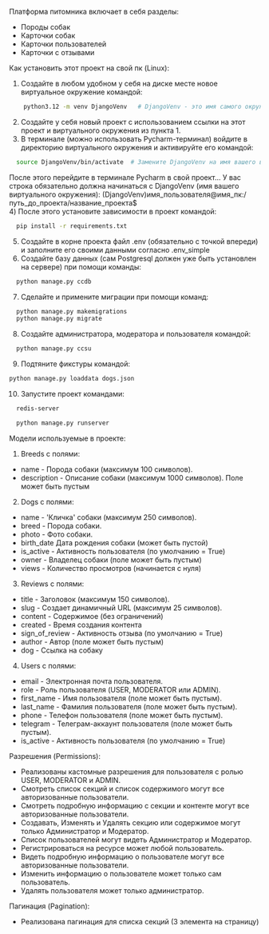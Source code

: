 Платформа питомника включает в себя разделы:
- Породы собак
- Карточки собак
- Карточки пользователей
- Карточки с отзывами

Как установить этот проект на свой пк (Linux):

1) Создайте в любом удобном у себя на диске месте новое виртуальное окружение командой:
```bash
    python3.12 -m venv DjangoVenv   # DjangoVenv - это имя самого окружения и оно может быть любым.
```
2) Создайте у себя новый проект с использованием ссылки на этот проект и виртуального окружения из пункта 1.
3) В терминале (можно использовать Pycharm-терминал) войдите в директорию виртуального окружения 
   и активируйте его командой:
```bash
  source DjangoVenv/bin/activate  # Замените DjangoVenv на имя вашего виртуального окружения
```
   После этого перейдите в терминале Pycharm в свой проект... 
   У вас строка обязательно должна начинаться с DjangoVenv (имя вашего виртуального окружения):
   (DjangoVenv)имя_пользователя@имя_пк:/путь_до_проекта/название_проекта$   
4) После этого установите зависимости в проект командой:
```bash
  pip install -r requirements.txt 
```
5) Создайте в корне проекта файл .env (обязательно с точкой впереди) 
   и заполните его своими данными согласно .env_simple
6) Создайте базу данных (сам Postgresql должен уже быть установлен на сервере) при помощи команды:
```bash
  python manage.py ccdb
```
7) Сделайте и примените миграции при помощи команд:
```bash
  python manage.py makemigrations
  python manage.py migrate
```
8) Создайте администратора, модератора и пользователя командой:
```bash
  python manage.py ccsu
```
9) Подтяните фикстуры командой:
```bash
python manage.py loaddata dogs.json
```
10) Запустите проект командами:
```bash
  redis-server
```
```bash
  python manage.py runserver
```

Модели используемые в проекте:

1) Breeds с полями:
- name - Порода собаки (максимум 100 символов).
- description - Описание собаки (максимум 1000 символов). Поле может быть пустым

2) Dogs с полями:
- name - 'Кличка' собаки (максимум 250 символов).
- breed - Порода собаки.
- photo - Фото собаки.
- birth_date Дата рождения собаки (может быть пустой)
- is_active - Активность пользователя (по умолчанию = True)
- owner - Владелец собаки (поле может быть пустым)
- views - Количество просмотров (начинается с нуля)

3) Reviews с полями:
- title - Заголовок (максимум 150 символов).
- slug - Создает динамичный URL (максимум 25 символов).
- content - Содержимое (без ограничений)
- created - Время создания контента
- sign_of_review - Активность отзыва (по умолчанию = True)
- author - Автор (поле может быть пустым)
- dog - Ссылка на собаку

4) Users с полями:
- email - Электронная почта пользователя.
- role - Роль пользователя (USER, MODERATOR или ADMIN).
- first_name - Имя пользователя (поле может быть пустым).
- last_name - Фамилия пользователя (поле может быть пустым).
- phone - Телефон пользователя (поле может быть пустым).
- telegram - Телеграм-аккаунт пользователя (поле может быть пустым).
- is_active - Активность пользователя (по умолчанию = True)

Разрешения (Permissions):
- Реализованы кастомные разрешения для пользователя с ролью USER, MODERATOR и ADMIN.
- Смотреть список секций и список содержимого могут все авторизованные пользователи.
- Смотреть подробную информацию с секции и контенте могут все авторизованные пользователи.
- Создавать, Изменять и Удалять секцию или содержимое могут только Администратор и Модератор.
- Список пользователей могут видеть Администратор и Модератор.
- Регистрироваться на ресурсе может любой пользователь.
- Видеть подробную информацию о пользователе могут все авторизованные пользователи.
- Изменить информацию о пользователе может только сам пользователь.
- Удалять пользователя может только администратор.

Пагинация (Pagination):
- Реализована пагинация для списка секций (3 элемента на страницу)
